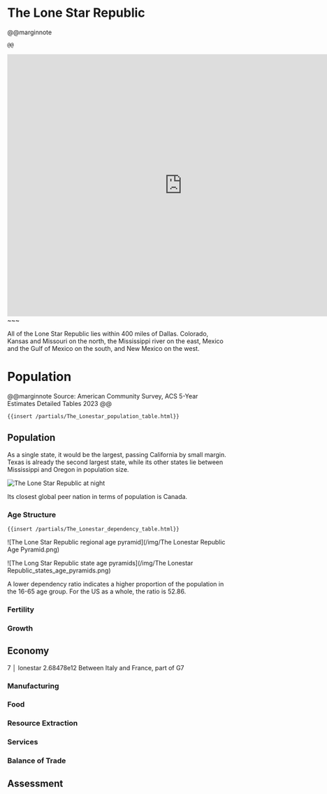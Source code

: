 # The Lone Star Republic

@@marginnote
~~~<img src="/img/lonestar.png" style="width: 100%; display: block;">~~~
@@

~~~
<iframe 
	src="https://njal.s3.us-west-2.amazonaws.com/Houston.html" 
	title="Houston area map" 
	width="800" 
	height="600" 
	frameborder="0" 
	scrolling="yes">
</iframe>
~~~

All of the Lone Star Republic lies within 400 miles of Dallas. Colorado, Kansas and Missouri on the north, the Mississippi river on the east, Mexico and the Gulf of Mexico on the south, and New Mexico on the west.

# Population

@@marginnote
Source: American Community Survey, ACS 5-Year Estimates Detailed Tables 2023
@@

~~~
{{insert /partials/The_Lonestar_population_table.html}}	
~~~

## Population

As a single state, it would be the largest, passing California by small margin. Texas is already the second largest state, while its other states lie between Mississippi and Oregon in population size.

![The Lone Star Republic at night](/img/lonestar_at_night.png)

Its closest global peer nation in terms of population is Canada.

### Age Structure

~~~
{{insert /partials/The_Lonestar_dependency_table.html}}	
~~~

![The Lone Star Republic regional age pyramid](/img/The Lonestar Republic Age Pyramid.png)

![The Long Star Republic state age pyramids](/img/The Lonestar Republic_states_age_pyramids.png)


A lower dependency ratio indicates a higher proportion of the population in the 16-65 age group. For the US as a whole, the ratio is 52.86.


### Fertility
### Growth
## Economy
7 │ lonestar    2.68478e12
Between Italy and France, part of G7
### Manufacturing
### Food
### Resource Extraction
### Services
### Balance of Trade

## Assessment

	